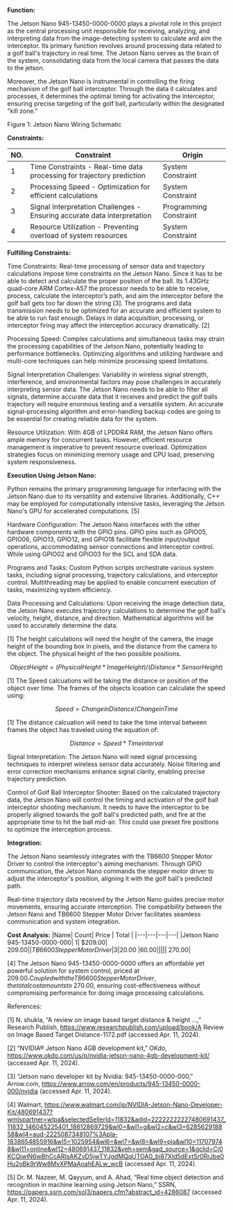 **Function:**

The Jetson Nano 945-13450-0000-0000 plays a pivotal role in this project as the central processing unit responsible for receiving, analyzing, and interpreting data from the image-detecting system to calculate and aim the interceptor. Its primary function revolves around processing data related to a golf ball's trajectory in real time. The Jetson Nano serves as the brain of the system, consolidating data from the local camera that passes the data to the jetson.

Moreover, the Jetson Nano is instrumental in controlling the firing mechanism of the golf ball interceptor. Through the data it calculates and processes, it determines the optimal timing for activating the interceptor, ensuring precise targeting of the golf ball, particularly within the designated "kill zone."

Figure 1: Jetson Nano Wiring Schematic

**Constraints:**

| NO. |	Constraint | Origin |
|-----|------------|--------|
| 1	| Time Constraints - Real-time data processing for trajectory prediction | System Constraint |
| 2	| Processing Speed - Optimization for efficient calculations | System Constraint |
| 3	| Signal Interpretation Challenges - Ensuring accurate data interpretation | Programming Constraint |
| 4	| Resource Utilization - Preventing overload of system resources | System Constraint |

**Fulfilling Constraints:**

Time Constraints: Real-time processing of sensor data and trajectory calculations impose time constraints on the Jetson Nano. Since it has to be able to detect and calculate the proper position of the ball. Its 1.43GHz quad-core ARM Cortex-A57 the processor needs to be able to receive, process, calculate the interceptor’s path, and aim the interceptor before the golf ball gets too far down the string [3]. The programs and data transmission needs to be optimized for an accurate and efficient system to be able to run fast enough. Delays in data acquisition, processing, or interceptor firing may affect the interception accuracy dramatically. [2]

Processing Speed: Complex calculations and simultaneous tasks may strain the processing capabilities of the Jetson Nano, potentially leading to performance bottlenecks. Optimizing algorithms and utilizing hardware and multi-core techniques can help minimize processing speed limitations.

Signal Interpretation Challenges: Variability in wireless signal strength, interference, and environmental factors may pose challenges in accurately interpreting sensor data. The Jetson Nano needs to be able to filter all signals, determine accurate data that it receives and predict the golf balls trajectory will require enormous testing and a versatile system. An accurate signal-processing algorithm and error-handling backup codes are going to be essential for creating reliable data for the system.

Resource Utilization: With 4GB of LPDDR4 RAM, the Jetson Nano offers ample memory for concurrent tasks. However, efficient resource management is imperative to prevent resource overload. Optimization strategies focus on minimizing memory usage and CPU load, preserving system responsiveness.

**Execution Using Jetson Nano:**

Python remains the primary programming language for interfacing with the Jetson Nano due to its versatility and extensive libraries. Additionally, C++ may be employed for computationally intensive tasks, leveraging the Jetson Nano's GPU for accelerated computations. [5]

Hardware Configuration: The Jetson Nano interfaces with the other hardware components with the GPIO pins. GPIO pins such as GPIO05, GPIO06, GPIO13, GPIO12, and GPIO18 facilitate flexible input/output operations, accommodating sensor connections and interceptor control. While using GPIO02 and GPIO03 for the SCL and SDA data.

Programs and Tasks: Custom Python scripts orchestrate various system tasks, including signal processing, trajectory calculations, and interceptor control. Multithreading may be applied to enable concurrent execution of tasks, maximizing system efficiency.

Data Processing and Calculations: Upon receiving the image detection data, the Jetson Nano executes trajectory calculations to determine the golf ball's velocity, height, distance, and direction. Mathematical algorithms will be used to accurately determine the data.

[1] The height calculations will need the height of the camera, the image height of the bounding box in pixels, and the distance from the camera to the object. The physical height of the two possible positions.
~~~math
Object Height = ( Physical Height * Image Height )/( Distance * Sensor Height )
~~~

[1] The Speed calcuations will be taking the distance or position of the object over time. The frames of the objects lcoation can calculate the speed using:
~~~math
Speed = Change in Distance / Change in Time
~~~

[1] The distance calcuation will need to take the time interval between frames the object has traveled using the equation of:
~~~math
Distance = Speed * Time interval
~~~



Signal Interpretation: The Jetson Nano will need signal processing techniques to interpret wireless sensor data accurately. Noise filtering and error correction mechanisms enhance signal clarity, enabling precise trajectory prediction.

Control of Golf Ball Interceptor Shooter: Based on the calculated trajectory data, the Jetson Nano will control the timing and activation of the golf ball interceptor shooting mechanism. It needs to have the interceptor to be properly aligned towards the golf ball's predicted path, and fire at the appropriate time to hit the ball mid-air. This could use preset fire positions to optimize the interception process.


**Integration:**

The Jetson Nano seamlessly integrates with the TB6600 Stepper Motor Driver to control the interceptor's aiming mechanism. Through GPIO communication, the Jetson Nano commands the stepper motor driver to adjust the interceptor's position, aligning it with the golf ball's predicted path.

Real-time trajectory data received by the Jetson Nano guides precise motor movements, ensuring accurate interception. The compatibility between the Jetson Nano and TB6600 Stepper Motor Driver facilitates seamless communication and system integration.


**Cost Analysis:**
|Name|	Count|	Price |	Total |
|---|---|---|---|
|Jetson Nano 945-13450-0000-000|	1|	$209.00|	$209.00|
|TB6600 Stepper Motor Driver|	3	|$20.00	|$60.00|
| | | | 			~$270.00|

[4] The Jetson Nano 945-13450-0000-0000 offers an affordable yet powerful solution for system control, priced at $209.00. Coupled with the TB6600 Stepper Motor Driver, the total cost amounts to ~$270.00, ensuring cost-effectiveness without compromising performance for doing image processing calculations.

References:

[1] N. shukla, “A review on image based target distance & height ...,” Research Publish, https://www.researchpublish.com/upload/book/A Review on Image Based Target Distance-1172.pdf (accessed Apr. 11, 2024). 

[2] “NVIDIA® Jetson Nano 4GB development kit,” OKdo, https://www.okdo.com/us/p/nvidia-jetson-nano-4gb-development-kit/ (accessed Apr. 11, 2024).

[3] “Jetson nano developer kit by Nvidia: 945-13450-0000-000,” Arrow.com, https://www.arrow.com/en/products/945-13450-0000-000/nvidia (accessed Apr. 11, 2024).

[4] Walmart, https://www.walmart.com/ip/NVIDIA-Jetson-Nano-Developer-Kit/480691437?wmlspartner=wlpa&selectedSellerId=11832&adid=22222222227480691437_11832_146045225401_18612869729&wl0=&wl1=g&wl2=c&wl3=628562918858&wl4=aud-2225087348107%3Apla-1838654855916&wl5=1025954&wl6=&wl7=&wl8=&wl9=pla&wl10=117079748&wl11=online&wl12=480691437_11832&veh=sem&gad_source=1&gclid=Cj0KCQjwlN6wBhCcARIsAKZvD5jwTYJgdMQqUTOA0_bi87XId5dExtSr0RrJbe0Hu2oBk9rWw8MvXPMaAoahEALw_wcB (accessed Apr. 11, 2024).

[5] Dr. M. Nazeer, M. Qayyum, and A. Ahad, “Real time object detection and recognition in machine learning using Jetson Nano,” SSRN, https://papers.ssrn.com/sol3/papers.cfm?abstract_id=4286087 (accessed Apr. 11, 2024). 
